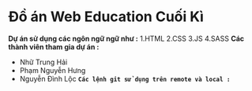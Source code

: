 # Đồ án Web Education Cuối Kì

**Dự án sử dụng các ngôn ngữ ngữ như :**
1.HTML
2.CSS
3.JS
4.SASS
**Các thành viên tham gia dự án :**

- Nhữ Trung Hải
- Phạm Nguyễn Hưng
- Nguyễn Đình Lộc
  **`Các lệnh git sử dụng trên remote và local :`**

